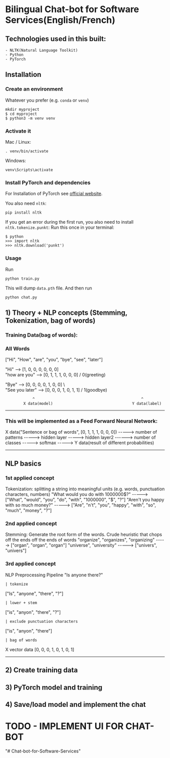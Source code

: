 # Bilingual Chat-bot for Software Services(English/French)


## Technologies used in this built:
	- NLTK(Natural Language Toolkit)
	- Python
	- PyTorch

## Installation

### Create an environment
Whatever you prefer (e.g. `conda` or `venv`)
```console
mkdir myproject
$ cd myproject
$ python3 -m venv venv
```

### Activate it
Mac / Linux:
```console
. venv/bin/activate
```
Windows:
```console
venv\Scripts\activate
```
### Install PyTorch and dependencies

For Installation of PyTorch see [official website](https://pytorch.org/).

You also need `nltk`:
 ```console
pip install nltk
 ```

If you get an error during the first run, you also need to install `nltk.tokenize.punkt`:
Run this once in your terminal:
 ```console
$ python
>>> import nltk
>>> nltk.download('punkt')
```

### Usage
Run
```console
python train.py
```
This will dump `data.pth` file. And then run
```console
python chat.py
```


## 1) Theory + NLP concepts (Stemming, Tokenization, bag of words)

### Training Data(bag of words):

### All Words

["Hi", "How", "are", "you", "bye", "see", "later"]

"Hi" --> [1, 0, 0, 0, 0, 0, 0]                \
"how are you" --> [0, 1, 1, 1, 0, 0, 0]       /             0(greeting)

"Bye" --> [0, 0, 0, 0, 1, 0, 0]               \   
"See you later" --> [0, 0, 0, 1, 0, 1, 1]     /             1(goodbye)

                ^					                            ^
		    X data(model)				                    Y data(label)

---------------------------------------

### This will be implemented as a Feed Forward Neural Network:
X data("Sentence or bag of words", [0, 1, 1, 1, 0, 0, 0]) -----> number of patterns -----> hidden layer -----> hidden layer2 ------> number of classes -----> softmax -----> Y data(result of different probabilities)

---------------------------------------

## NLP basics

### 1st applied concept
Tokenization: splitting a string into meaningful units
(e.g. words, punctuation characters, numbers)
"What would you do with 1000000$?"
-----> ["What", "would", "you", "do", "with", "1000000", "$", "?"]
"Aren't you happy with so much money?"
-----> ["Are", "n't", "you", "happy", "with", "so", "much", "money", "?"]


### 2nd applied concept
Stemming: Generate the root form of the words.
Crude heuristic that chops off the ends off the ends of words
"organize", "organizes", "organizing"
-----> ["organ", "organ", "organ"]
"universe", "university"
-----> ["univers", "univers"]


### 3rd applied concept
NLP Preprocessing Pipeline
"Is anyone there?"

	| tokenize

["Is", "anyone", "there", "?"]

	| lower + stem

["is", "anyon", "there", "?"]

	| exclude punctuation characters

["is", "anyon", "there"]

	| bag of words

X vector data [0, 0, 0, 1, 0, 1, 0, 1]

---------------------------------------

## 2) Create training data
## 3) PyTorch model and training
## 4) Save/load model and implement the chat



# TODO - IMPLEMENT UI FOR CHAT-BOT







"# Chat-bot-for-Software-Services" 
